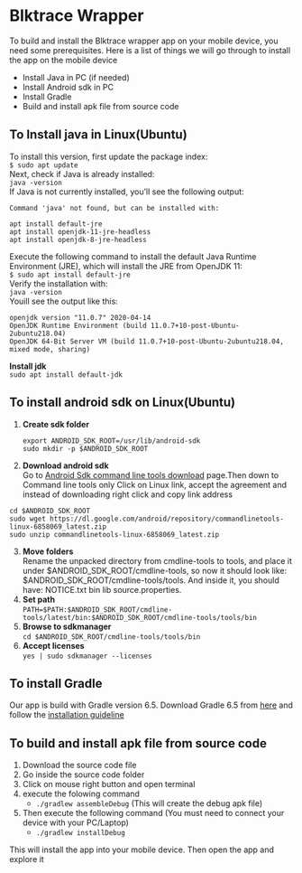 # Blktrace Wrapper
To build and install the Blktrace wrapper app on your mobile device, you need some prerequisites. Here is a list of things we will go through to install the app on the mobile device
* Install Java in PC (if needed)
* Install Android sdk in PC
* Install Gradle
* Build and install apk file from source code


## To Install java in Linux(Ubuntu)
To install this version, first update the package index:</br>
`$ sudo apt update`</br>
Next, check if Java is already installed:</br>
`java -version`</br>
If Java is not currently installed, you’ll see the following output:</br>

```
Command 'java' not found, but can be installed with:

apt install default-jre
apt install openjdk-11-jre-headless
apt install openjdk-8-jre-headless
```
Execute the following command to install the default Java Runtime Environment (JRE), which will install the JRE from OpenJDK 11:</br>
`$ sudo apt install default-jre`</br>
Verify the installation with:</br>
`java -version`</br>
Youill see the output like this:
```
openjdk version "11.0.7" 2020-04-14
OpenJDK Runtime Environment (build 11.0.7+10-post-Ubuntu-2ubuntu218.04)
OpenJDK 64-Bit Server VM (build 11.0.7+10-post-Ubuntu-2ubuntu218.04, mixed mode, sharing)
```
**Install jdk**</br>
`sudo apt install default-jdk`

## To install android sdk on Linux(Ubuntu)
1. **Create sdk folder**
   ```
   export ANDROID_SDK_ROOT=/usr/lib/android-sdk
   sudo mkdir -p $ANDROID_SDK_ROOT
   ```
2. **Download android sdk**</br>
  Go to [Android Sdk command line tools download](https://developer.android.com/studio/index.html#command-tools) page.Then down to Command line tools only Click on Linux link, accept the agreement and instead of downloading right click and copy link address
```
cd $ANDROID_SDK_ROOT
sudo wget https://dl.google.com/android/repository/commandlinetools-linux-6858069_latest.zip
sudo unzip commandlinetools-linux-6858069_latest.zip
```
3. **Move folders**</br>
   Rename the unpacked directory from cmdline-tools to tools, and place it under $ANDROID_SDK_ROOT/cmdline-tools, so now it should look like: $ANDROID_SDK_ROOT/cmdline-tools/tools. And inside it, you should have: NOTICE.txt bin lib source.properties.
4. **Set path** </br>
  `PATH=$PATH:$ANDROID_SDK_ROOT/cmdline-tools/latest/bin:$ANDROID_SDK_ROOT/cmdline-tools/tools/bin`
5. **Browse to sdkmanager**</br>
   `cd $ANDROID_SDK_ROOT/cmdline-tools/tools/bin`
6. **Accept licenses**<br>
   `yes | sudo sdkmanager --licenses`
## To install Gradle
   Our app is build with Gradle version 6.5. Download Gradle 6.5 from [here](https://gradle.org/releases/) and follow the [installation guideline](https://docs.gradle.org/current/userguide/installation.html#installing_manually)
## To build and install apk file from source code
1. Download the source code file 
2. Go inside the source code folder
3. Click on mouse right button and open terminal
4. execute the folowing command
   * `./gradlew assembleDebug`
   (This will create the debug apk file)
5. Then execute the following command (You must need to connect your device with your PC/Laptop)
   * `./gradlew installDebug` </br>

This will install the app into your mobile device. Then open the app and explore it
